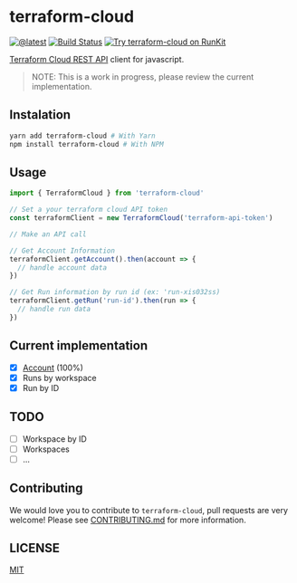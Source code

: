 # terraform-cloud

[![@latest](https://img.shields.io/npm/v/terraform-cloud.svg)](https://www.npmjs.com/package/terraform-cloud)
[![Build Status](https://github.com/mijailr/terraform-cloud/workflows/Test/badge.svg)](https://github.com/mijailr/terraform-cloud/actions?query=workflow%3ATest+branch%3Amaster)
[![Try terraform-cloud on RunKit](https://badge.runkitcdn.com/terraform-cloud.svg)](https://npm.runkit.com/terraform-cloud)

[Terraform Cloud REST API](https://www.terraform.io/docs/cloud/api/index.html) client for javascript.

> NOTE: This is a work in progress, please review the current implementation.

## Instalation

```sh
yarn add terraform-cloud # With Yarn
npm install terraform-cloud # With NPM
```

## Usage

```ts
import { TerraformCloud } from 'terraform-cloud'

// Set a your terraform cloud API token
const terraformClient = new TerraformCloud('terraform-api-token')

// Make an API call

// Get Account Information
terraformClient.getAccount().then(account => {
  // handle account data
})

// Get Run information by run id (ex: 'run-xis032ss)
terraformClient.getRun('run-id').then(run => {
  // handle run data
})
```

## Current implementation

- [x] [Account](https://www.terraform.io/docs/cloud/api/account.html) (100%)
- [x] Runs by workspace
- [x] Run by ID

## TODO

- [ ] Workspace by ID
- [ ] Workspaces
- [ ] ...

## Contributing

We would love you to contribute to `terraform-cloud`, pull requests are very welcome! Please see [CONTRIBUTING.md](CONTRIBUTING.md) for more information.

## LICENSE

[MIT](LICENSE)
